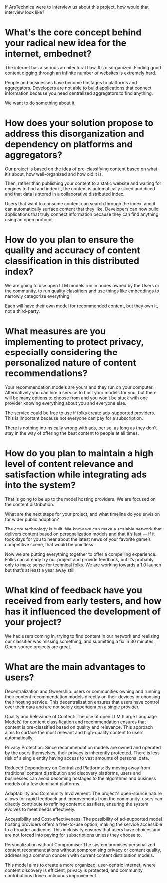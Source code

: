 If ArsTechnica were to interview us about this project, how would that interview look like?

# What's the core concept behind your radical new idea for the internet, embednet?

The internet has a serious architectural flaw. It’s disorganized. Finding good content digging through an infinite number of websites is extremely hard. 

People and businesses have become hostages to platforms and aggregators. Developers are not able to build applications that connect information because you need centralized aggregators to find anything.

We want to do something about it.

# How does your solution propose to address this disorganization and dependency on platforms and aggregators?

Our project is based on the idea of pre-classifying content based on what it’s about, how well-organized and how old it is.

Then, rather than publishing your content to a static website and waiting for engines to find and index it, the content is automatically sliced and diced and that data is stored in a collaborative distributed index.

Users that want to consume content can search through the index, and it can automatically surface content that they like. Developers can now build applications that truly connect information because they can find anything using an open protocol.

# How do you plan to ensure the quality and accuracy of content classification in this distributed index?

We are going to use open LLM models run in nodes owned by the Users or the community, to run quality classifiers and use things like embeddings to narrowly categorize everything.

Each  will have their own model for recommended content, but they own it, not a third-party.

# What measures are you implementing to protect  privacy, especially considering the personalized nature of content recommendations?

Your recommendation models are yours and they run on your computer. Alternatively you can hire a service to host your models for you, but there will be many options to choose from and you won’t be stuck with one provider knowing everything about you and everyone else.

The service could be free to use if folks create ads-supported providers. This is important because not everyone can pay for a subscription.

There is nothing intrinsically wrong with ads, per se, as long as they don’t stay in the way of offering the best content to people at all times.

# How do you plan to maintain a high level of content relevance and  satisfaction while integrating ads into the system?

That is going to be up to the model hosting providers. We are focused on the content distribution.

What are the next steps for your project, and what timeline do you envision for wider public adoption?

The core technology is built. We know we can make a scalable network that delivers content based on personalization models and that it’s fast — if it took days for you to hear about the latest news of your favorite game’s competitive scene, that would be pointless.

Now we are putting everything together to offer a compelling  experience. Folks can already try our project and provide feedback, but it’s probably only to make sense for technical folks. We are working towards a 1.0 launch but that’s at least a year away still.

# What kind of feedback have you received from early testers, and how has it influenced the development of your project?

We had users coming in, trying to find content in our network and realizing our classifier was missing something, and submitting a fix in 30 minutes. Open-source projects are great.

# What are the main advantages to users?

Decentralization and Ownership: users or communities owning and running their content recommendation models directly on their devices or choosing their hosting service. This decentralization ensures that users have control over their data and are not solely dependent on a single provider.

Quality and Relevance of Content: The use of open LLM (Large Language Models) for content classification and recommendation ensures that content is pre-classified based on quality and relevance. This approach aims to surface the most relevant and high-quality content to users automatically.

Privacy Protection: Since recommendation models are owned and operated by the users themselves, their privacy is inherently protected. There is less risk of a single entity having access to vast amounts of personal data.

Reduced Dependency on Centralized Platforms: By moving away from traditional content distribution and discovery platforms, users and businesses can avoid becoming hostages to the algorithms and business models of a few dominant platforms.

Adaptability and Community Involvement: The project's open-source nature allows for rapid feedback and improvements from the community. users can directly contribute to refining content classifiers, ensuring the system evolves to meet  needs effectively.

Accessibility and Cost-effectiveness: The possibility of ad-supported model hosting providers offers a free-to-use option, making the service accessible to a broader audience. This inclusivity ensures that users have choices and are not forced into paying for subscriptions unless they choose to.

Personalization without Compromise: The system promises personalized content recommendations without compromising  privacy or content quality, addressing a common concern with current content distribution models.

This model aims to create a more organized, user-centric internet, where content discovery is efficient, privacy is protected, and community contributions drive continuous improvement.
